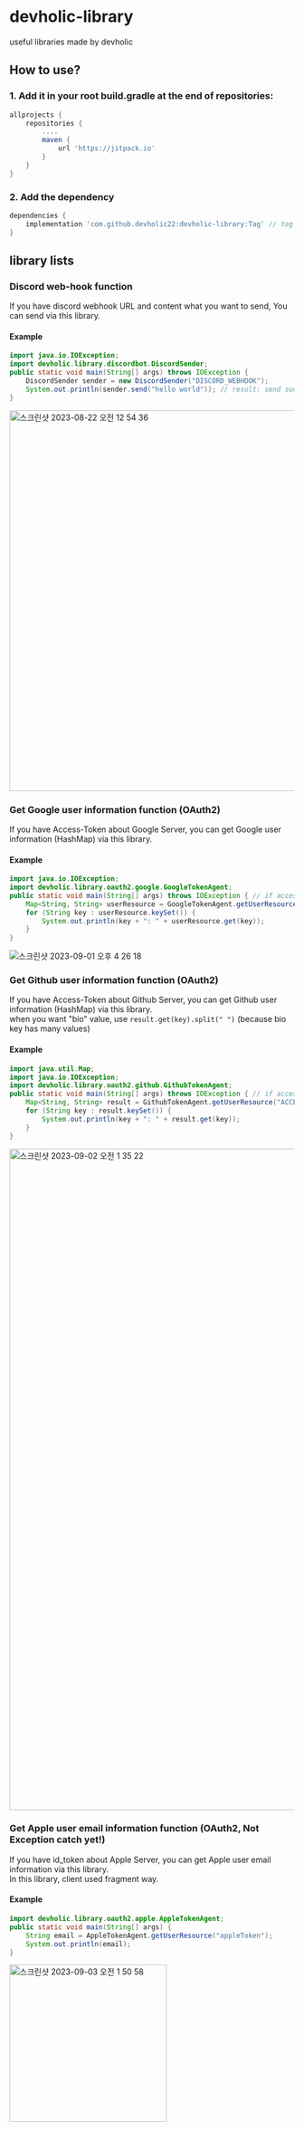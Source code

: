 # devholic-library
useful libraries made by devholic  

## How to use?
### 1. Add it in your root build.gradle at the end of repositories:
```groovy
allprojects {
    repositories {
        ....
        maven {
            url 'https://jitpack.io'
        }
    }
}
```
### 2. Add the dependency
```groovy
dependencies {
    implementation 'com.github.devholic22:devholic-library:Tag' // tag means the latest tag
}
```
## library lists
### Discord web-hook function
If you have discord webhook URL and content what you want to send, You can send via this library.
#### Example
```java
import java.io.IOException;
import devholic.library.discordbot.DiscordSender;
public static void main(String[] args) throws IOException {
    DiscordSender sender = new DiscordSender("DISCORD_WEBHOOK");
    System.out.println(sender.send("hello world")); // result: send success
}
```
<img width="673" alt="스크린샷 2023-08-22 오전 12 54 36" src="https://github.com/devholic22/devholic-library/assets/90085154/7fb318eb-b572-40df-9af2-e4bd90a72987">

### Get Google user information function (OAuth2)
If you have Access-Token about Google Server, you can get Google user information (HashMap) via this library.
#### Example
```java
import java.io.IOException;
import devholic.library.oauth2.google.GoogleTokenAgent;
public static void main(String[] args) throws IOException { // if access-token has problem, IOException occur.
    Map<String, String> userResource = GoogleTokenAgent.getUserResource("ACCESS_TOKEN");
    for (String key : userResource.keySet()) {
        System.out.println(key + ": " + userResource.get(key));
    }
}
```
![스크린샷 2023-09-01 오후 4 26 18](https://github.com/devholic22/devholic-library/assets/90085154/74ff2bdf-e9af-48fe-99d8-502d299a8ef2)

### Get Github user information function (OAuth2)
If you have Access-Token about Github Server, you can get Github user information (HashMap) via this library.  
when you want "bio" value, use `result.get(key).split(" ")` (because bio key has many values)
#### Example
```java
import java.util.Map;
import java.io.IOException;
import devholic.library.oauth2.github.GithubTokenAgent;
public static void main(String[] args) throws IOException { // if access-token has problem, IOException occur.
    Map<String, String> result = GithubTokenAgent.getUserResource("ACCESS_TOKEN");
    for (String key : result.keySet()) {
        System.out.println(key + ": " + result.get(key));
    }
}
```
<img width="1169" alt="스크린샷 2023-09-02 오전 1 35 22" src="https://github.com/devholic22/devholic-library/assets/90085154/5ad9e264-2ac5-40b1-b63e-7e9c90a5f471">

### Get Apple user email information function (OAuth2, Not Exception catch yet!)
If you have id_token about Apple Server, you can get Apple user email information via this library.  
In this library, client used fragment way.
#### Example
```java
import devholic.library.oauth2.apple.AppleTokenAgent;
public static void main(String[] args) {
    String email = AppleTokenAgent.getUserResource("appleToken");
    System.out.println(email);
}
```
<img width="278" alt="스크린샷 2023-09-03 오전 1 50 58" src="https://github.com/devholic22/devholic-library/assets/90085154/8ad36059-7a2f-4a97-be04-9916add03135">
